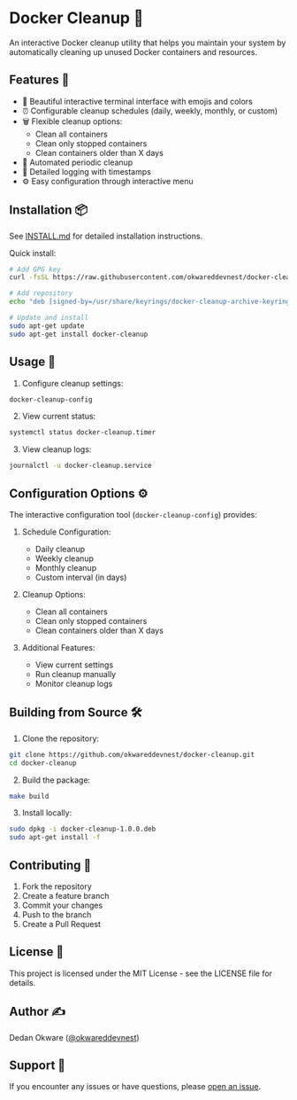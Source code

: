 # Docker Cleanup 🐳

An interactive Docker cleanup utility that helps you maintain your system by automatically cleaning up unused Docker containers and resources.

## Features 🌟

- 🎨 Beautiful interactive terminal interface with emojis and colors
- ⏰ Configurable cleanup schedules (daily, weekly, monthly, or custom)
- 🗑️ Flexible cleanup options:
  - Clean all containers
  - Clean only stopped containers
  - Clean containers older than X days
- 🔄 Automated periodic cleanup
- 📝 Detailed logging with timestamps
- ⚙️ Easy configuration through interactive menu

## Installation 📦

See [INSTALL.md](INSTALL.md) for detailed installation instructions.

Quick install:

```bash
# Add GPG key
curl -fsSL https://raw.githubusercontent.com/okwareddevnest/docker-cleanup/main/docker-cleanup.gpg | sudo gpg --dearmor -o /usr/share/keyrings/docker-cleanup-archive-keyring.gpg

# Add repository
echo "deb [signed-by=/usr/share/keyrings/docker-cleanup-archive-keyring.gpg] https://raw.githubusercontent.com/okwareddevnest/docker-cleanup/main/repo stable main" | sudo tee /etc/apt/sources.list.d/docker-cleanup.list

# Update and install
sudo apt-get update
sudo apt-get install docker-cleanup
```

## Usage 🚀

1. Configure cleanup settings:
```bash
docker-cleanup-config
```

2. View current status:
```bash
systemctl status docker-cleanup.timer
```

3. View cleanup logs:
```bash
journalctl -u docker-cleanup.service
```

## Configuration Options ⚙️

The interactive configuration tool (`docker-cleanup-config`) provides:

1. Schedule Configuration:
   - Daily cleanup
   - Weekly cleanup
   - Monthly cleanup
   - Custom interval (in days)

2. Cleanup Options:
   - Clean all containers
   - Clean only stopped containers
   - Clean containers older than X days

3. Additional Features:
   - View current settings
   - Run cleanup manually
   - Monitor cleanup logs

## Building from Source 🛠️

1. Clone the repository:
```bash
git clone https://github.com/okwareddevnest/docker-cleanup.git
cd docker-cleanup
```

2. Build the package:
```bash
make build
```

3. Install locally:
```bash
sudo dpkg -i docker-cleanup-1.0.0.deb
sudo apt-get install -f
```

## Contributing 🤝

1. Fork the repository
2. Create a feature branch
3. Commit your changes
4. Push to the branch
5. Create a Pull Request

## License 📄

This project is licensed under the MIT License - see the LICENSE file for details.

## Author ✍️

Dedan Okware ([@okwareddevnest](https://github.com/okwareddevnest))

## Support 💬

If you encounter any issues or have questions, please [open an issue](https://github.com/okwareddevnest/docker-cleanup/issues). 